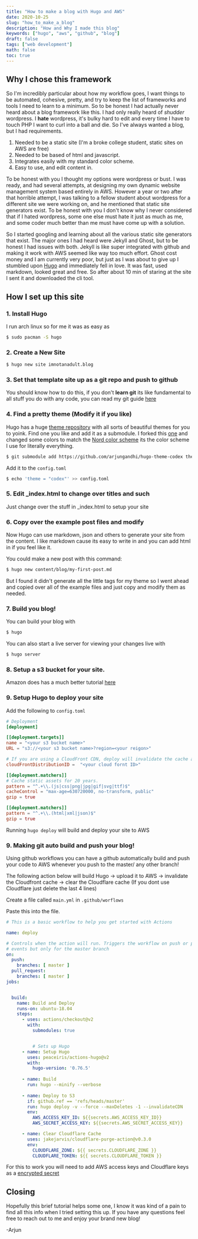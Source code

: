 ```yaml
---
title: "How to make a blog with Hugo and AWS"
date: 2020-10-25
slug: "how_to_make_a_blog"
description: "How and Why I made this blog"
keywords: ["hugo", "aws", "github", "blog"]
draft: false
tags: ["web development"]
math: false
toc: true
---
```


## Why I chose this framework

So I'm incredibly particular about how my workflow goes, I want things to be automated, cohesive, pretty, and try to keep the list of frameworks and tools I need to learn to a minimum. So to be honest I had actually never heard about a blog framework like this. I had only really heard of *shudder* wordpress. I **hate** wordpress, it's bulky hard to edit and every time I have to touch PHP I want to curl into a ball and die. So I've always wanted a blog, but I had requirements.

1. Needed to be a static site (I'm a broke college student, static sites on AWS are free)
2. Needed to be based of html and javascript.
3. Integrates easily with my standard color scheme.
4. Easy to use, and edit content in. 

To be honest with you I thought my options were wordpress or bust. I was ready, and had several attempts, at designing my own dynamic website management system based entirely in AWS. However a year or two after that horrible attempt, I was talking to a fellow student about wordpress for a different site we were working on, and he mentioned that static site generators exist. To be honest with you I don't know why I never considered that if I hated wordpress, some one else must hate it just as much as me, and some coder much better than me must have come up with a solution. 

So I started googling and learning about all the various static site generators that exist. The major ones I had heard were Jekyll and Ghost, but to be honest I had issues with both. Jekyll is like super integrated with github and making it work with AWS seemed like way too much effort. Ghost cost money and I am currently very poor, but just as I was about to give up I stumbled upon [Hugo](https://gohugo.io) and immediately fell in love. It was fast, used markdown, looked great and free. So after about 10 min of staring at the site I sent it and downloaded the cli tool. 

## How I set up this site

### 1. Install Hugo

I run arch linux so for me it was as easy as 

```bash
$ sudo pacman -S hugo
```

### 2. Create a New Site

```bash
$ hugo new site imnotanadult.blog
```

### 3. Set that template site up as a git repo and push to github

You should know how to do this, if you don't __learn git__ its like fundamental to all stuff you do with any code, you can read my git guide [here](https://books.arjungandhi.com/Computers/Git_for_Robots.pdf)

### 4. Find a pretty theme (Modify it if you like)

Hugo has a huge [theme repository](https://themes.gohugo.io/) with all sorts of beautiful themes for you to yoink. Find one you like and add it as a submodule. I forked this [one](https://github.com/arjungandhi/hugo-theme-codex) and changed some colors to match the [Nord color scheme](https://www.nordtheme.com/) its the color scheme I use for literally everything.

```bash
$ git submodule add https://github.com/arjungandhi/hugo-theme-codex themes/codex
```

Add it to the `config.toml`

```bash
$ echo 'theme = "codex"' >> config.toml
```
### 5. Edit _index.html to change over titles and such

Just change over the stuff in _index.html to setup your site


### 6. Copy over the example post files and modify

Now Hugo can use markdown, json and others to generate your site from the content. I like markdown cause its easy to write in and you can add html in if you feel like it. 

You could make a new post with this command:

```bash
$ hugo new content/blog/my-first-post.md
```

But I found it didn't generate all the little tags for my theme so I went ahead and copied over all of the example files and just copy and modify them as needed. 

### 7. Build you blog! 

You can build your blog with 

```bash
$ hugo
```

You can also start a live server for viewing your changes live with 

```bash
$ hugo server
```

### 8. Setup a s3 bucket for your site. 

Amazon does has a much better tutorial [here](https://docs.aws.amazon.com/AmazonS3/latest/dev/WebsiteHosting.html)

### 9. Setup Hugo to deploy your site

Add the following to `config.toml`

```toml
# Deployment
[deployment]

[[deployment.targets]]
name = "<your s3 bucket name>"
URL = "s3://<your s3 bucket name>?region=<your reigon>"

# If you are using a CloudFront CDN, deploy will invalidate the cache as needed.
cloudFrontDistributionID =	"<your cloud fornt ID>"

[[deployment.matchers]]
# Cache static assets for 20 years.
pattern = "^.+\\.(js|css|png|jpg|gif|svg|ttf)$"
cacheControl = "max-age=630720000, no-transform, public"
gzip = true

[[deployment.matchers]]
pattern = "^.+\\.(html|xml|json)$"
gzip = true

```

Running `hugo deploy` will build and deploy your site to AWS

### 9. Making git auto build and push your blog! 

Using github workflows you can have a github automatically build and push your code to AWS whenever you push to the master/ any other branch!

The following action below will build Hugo -> upload it to AWS -> invalidate the Cloudfront cache -> clear the Cloudflare cache (If you dont use Cloudflare just delete the last 4 lines)

Create a file called `main.yml` in `.github/worflows` 

Paste this into the file.
```yaml
# This is a basic workflow to help you get started with Actions

name: deploy

# Controls when the action will run. Triggers the workflow on push or pull request
# events but only for the master branch
on:
  push:
    branches: [ master ]
  pull_request:
    branches: [ master ]
jobs:


  build:
    name: Build and Deploy
    runs-on: ubuntu-18.04
    steps:
      - uses: actions/checkout@v2
        with:
          submodules: true


          # Sets up Hugo
      - name: Setup Hugo
        uses: peaceiris/actions-hugo@v2
        with:
          hugo-version: '0.76.5'
        
      - name: Build
        run: hugo --minify --verbose
        
      - name: Deploy to S3
        if: github.ref == 'refs/heads/master'
        run: hugo deploy -v --force --maxDeletes -1 --invalidateCDN 
        env:
          AWS_ACCESS_KEY_ID: ${{secrets.AWS_ACCESS_KEY_ID}}
          AWS_SECRET_ACCESS_KEY: ${{secrets.AWS_SECRET_ACCESS_KEY}}

      - name: Clear Cloudflare Cache
        uses: jakejarvis/cloudflare-purge-action@v0.3.0
        env:
          CLOUDFLARE_ZONE: ${{ secrets.CLOUDFLARE_ZONE }}
          CLOUDFLARE_TOKEN: ${{ secrets.CLOUDFLARE_TOKEN }}
```

For this to work you will need to add AWS access keys and Cloudflare keys as a [encrypted secret](https://docs.github.com/en/free-pro-team@latest/actions/reference/encrypted-secrets)

## Closing

Hopefully this brief tutorial helps some one, I know it was kind of a pain to find all this info when I tried setting this up. If you have any questions feel free to reach out to me and enjoy your brand new blog!

-Arjun